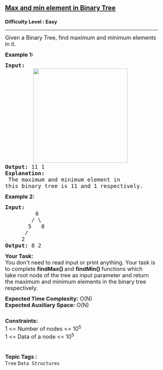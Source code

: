 <h2><a href="https://practice.geeksforgeeks.org/problems/max-and-min-element-in-binary-tree/1?page=9&difficulty[]=0&status[]=solved&sortBy=submissions">Max and min element in Binary Tree</a></h2><h3>Difficulty Level : Easy</h3><hr><div class="problems_problem_content__Xm_eO"><p><span style="font-size:18px">Given a Binary Tree, find maximum and minimum elements in it.</span></p>

<p><span style="font-size:18px"><strong>Example 1:</strong></span></p>

<pre><span style="font-size:18px"><strong>Input: </strong>
</span>           <img alt="" src="https://contribute.geeksforgeeks.org/wp-content/uploads/maxMin.png" style="height:310px; width:311px">
<span style="font-size:18px"><strong>Output: </strong>11 1
<strong>Explanation:</strong></span>                           
<span style="font-size:18px"> The maximum and minimum element in 
this binary tree is 11 and 1 respectively.</span></pre>

<p><span style="font-size:18px"><strong>Example 2:</strong></span></p>

<pre><span style="font-size:18px"><strong>Input: </strong></span>
        <span style="font-size:18px">   6
&nbsp;       / \
&nbsp;      5   8
&nbsp;     /
&nbsp;    2</span>
<span style="font-size:18px"><strong>Output: </strong>8 2</span></pre>

<p><span style="font-size:18px"><strong>Your Task:</strong><br>
You don't need to read input or print anything. Your task is to complete&nbsp;<strong>findMax() </strong>and <strong>findMin() </strong>functions&nbsp;which take&nbsp;root node of the tree as input parameter and return the maximum and minimum elements&nbsp;in&nbsp;the binary tree respectively.</span></p>

<p><span style="font-size:18px"><strong>Expected Time Complexity:</strong>&nbsp;O(N)<br>
<strong>Expected Auxiliary Space:</strong>&nbsp;O(N)</span></p>

<p><br>
<span style="font-size:18px"><strong>Constraints:</strong><br>
1 &lt;= Number of nodes &lt;= 10<sup>5</sup><br>
1 &lt;= Data of a node &lt;= 10<sup>5</sup></span></p>
</div><br><p><span style=font-size:18px><strong>Topic Tags : </strong><br><code>Tree</code>&nbsp;<code>Data Structures</code>&nbsp;